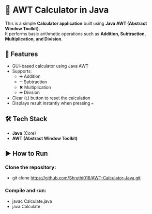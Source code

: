 # 🧮 AWT Calculator in Java

This is a simple **Calculator application** built using **Java AWT (Abstract Window Toolkit)**.  
It performs basic arithmetic operations such as **Addition, Subtraction, Multiplication, and Division**.

## 🚀 Features
- GUI-based calculator using Java AWT
- Supports:
  - ➕ Addition  
  - ➖ Subtraction  
  - ✖ Multiplication  
  - ➗ Division  
- Clear (`C`) button to reset the calculation
- Displays result instantly when pressing `=`

## 🛠️ Tech Stack
- **Java** (Core)
- **AWT (Abstract Window Toolkit)**

## ▶️ How to Run

### Clone the repository:
  - git clone https://github.com/Shruthi018/AWT-Calculator-Java.git

### Compile and run:
 - javac Calculate.java
 - java Calculate
